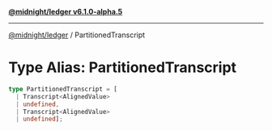 [**@midnight/ledger v6.1.0-alpha.5**](../README.md)

***

[@midnight/ledger](../globals.md) / PartitionedTranscript

# Type Alias: PartitionedTranscript

```ts
type PartitionedTranscript = [
  | Transcript<AlignedValue>
  | undefined, 
  | Transcript<AlignedValue>
  | undefined];
```
